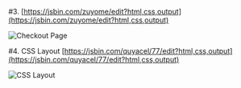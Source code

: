 
#3. 
[https://jsbin.com/zuyome/edit?html,css,output](https://jsbin.com/zuyome/edit?html,css,output)

![Checkout Page](http://image.prntscr.com/image/e8414c1ac1334f08a7321041761f0ef7.png)


#4. CSS Layout
[https://jsbin.com/quyacel/77/edit?html,css,output](https://jsbin.com/quyacel/77/edit?html,css,output)

![CSS Layout](http://image.prntscr.com/image/d84ac53bf1d64f588d93261c5072a7c6.png)

